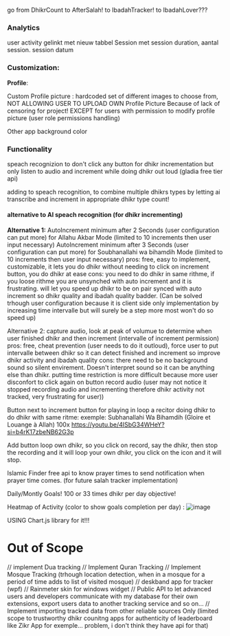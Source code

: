 go from DhikrCount to AfterSalah! to IbadahTracker! to IbadahLover???

### Analytics

user activity gelinkt met nieuw tabbel Session
met session duration, aantal session. session datum

### Customization:

**Profile**:

Custom Profile picture : hardcoded set of different images to choose from, NOT ALLOWING USER TO UPLOAD OWN Profile Picture Because of lack of censoring for project!
EXCEPT for users with permission to modify profile picture (user role permissions handling)

Other app background color

### Functionality

speach recognizion to don't click any button for dhikr incrementation but only listen to audio and increment while doing dhikr out loud (gladia free tier api)

adding to speach recognition, to combine multiple dhikrs types by letting ai transcribe and increment in appropriate dhikr type count!

#### alternative to AI speach recognition (for dhikr incrementing)
**Alternative 1:**
AutoIncrement minimum after 2 Seconds (user configuration can put more) for Allahu Akbar Mode (limited to 10 increments then user input necessary)
AutoIncrement minimum after 3 Seconds (user configuration can put more) for Soubhanallahi wa bihamdih Mode (limited to 10 increments then user input necessary)
pros: free, easy to implement, customizable, it lets you do dhikr without needing to click on increment button, you do dhikr at ease
cons: you need to do dhikr in same rithme, if you loose rithme you are unsynched with auto increment and it is frustrating. will let you speed up dhikr to be on pair synced with auto increment so dhikr quality and ibadah quality badder. (Can be solved trhough user configuration because it is client side only implementation by increasing time intervalle but will surely be a step more most won't do so speed up) 

Alternative 2:
capture audio, look at peak of volumue to determine when user finished dhikr and then increment (intervalle of increment permission)
pros: free, cheat prevention (user needs to do it outloud), force user to put intervalle between dhikr so it can detect finished and increment so improve dhikr activity and ibadah quality
cons: there need to be no background sound so silent envirement. Doesn't interpret sound so it can be anything else than dhikr. putting time restriction is more difficult because more user disconfort to click again on button record audio (user may not notice it stopped recording audio and incrementing therefore dhikr activity not tracked, very frustrating for user))


Button next to increment button for playing in loop a recitor doing dhikr to do dhikr with same ritme:
exemple: Subhanallahi Wa Bihamdih (Gloire et Louange à Allah) 100x https://youtu.be/4ISbG34WHeY?si=b4rK17zbeNB62G3p

Add button loop own dhikr, so you click on record, say the dhikr, then stop the recording and it will loop your own dhikr, you click on the icon and it will stop.

Islamic Finder free api to know prayer times to send notification when prayer time comes. (for future salah tracker implementation)

Daily/Montly Goals! 100 or 33 times dhikr per day objective!

Heatmap of Activity (color to show goals completion per day) :
![image](https://github.com/user-attachments/assets/a4bde5aa-4b70-49d3-a707-6ecc31f721e4)

USING Chart.js library for it!!!

# Out of Scope
// implement Dua tracking
// Implement Quran Tracking
// Implement Mosque Tracking (trhough location detection, when in a mosque for a period of time adds to list of visited mosque)
// deskband app for tracker (wpf)
// Rainmeter skin for windows widget
// Public API to let advanced users and developers communicate with my database for their own extensions, export users data to another tracking service and so on...
// Implement importing tracked data from other reliable sources Only  (limited scope to trustworthy dhikr counitng apps for authenticity of leaderboard like Zikr App for exemple... problem, i don't think they have api for that)
